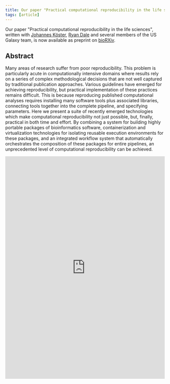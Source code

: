 ```yaml
---
title: Our paper "Practical computational reproducibility in the life sciences" on bioRXiv
tags: [article]
---
```


Our paper "Practical computational reproducibility in the life sciences", written with [Johannes Köster](https://johanneskoester.bitbucket.io/), [Ryan Dale](https://github.com/daler) and several members of the US Galaxy team, is now available as preprint on [bioRXiv](https://www.biorxiv.org/content/early/2017/10/11/200683).

## Abstract

Many areas of research suffer from poor reproducibility. This problem is particularly acute in computationally intensive domains where results rely on a series of complex methodological decisions that are not well captured by traditional publication approaches. Various guidelines have emerged for achieving reproducibility, but practical implementation of these practices remains difficult. This is because reproducing published computational analyses requires installing many software tools plus associated libraries, connecting tools together into the complete pipeline, and specifying parameters. Here we present a suite of recently emerged technologies which make computational reproducibility not just possible, but, finally, practical in both time and effort. By combining a system for building highly portable packages of bioinformatics software, containerization and virtualization technologies for isolating reusable execution environments for these packages, and an integrated workflow system that automatically orchestrates the composition of these packages for entire pipelines, an unprecedented level of computational reproducibility can be achieved.

<embed src="https://www.biorxiv.org/content/early/2017/10/11/200683.full.pdf" width="100%" height="700" type='application/pdf'>